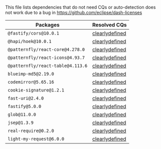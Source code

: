 This file lists dependencies that do not need CQs or auto-detection does not work due to a bug in https://github.com/eclipse/dash-licenses

| Packages | Resolved CQs |
| --- | --- |
| `@fastify/cors@10.0.1` | [clearlydefined](https://clearlydefined.io/definitions/npm/npmjs/@fastify/cors/10.0.1) |
| `@hapi/hoek@10.0.1` | [clearlydefined](https://clearlydefined.io/definitions/npm/npmjs/@hapi/hoek/10.0.1) |
| `@patternfly/react-core@4.278.0` | [clearlydefined](https://clearlydefined.io/definitions/npm/npmjs/@patternfly/react-core/4.278.0) |
| `@patternfly/react-icons@4.93.7` | [clearlydefined](https://clearlydefined.io/definitions/npm/npmjs/@patternfly/react-icons/4.93.7) |
| `@patternfly/react-table@4.113.6` | [clearlydefined](https://clearlydefined.io/definitions/npm/npmjs/@patternfly/react-table/4.113.6) |
| `blueimp-md5@2.19.0` | [clearlydefined](https://clearlydefined.io/definitions/npm/npmjs/-/blueimp-md5/2.19.0) |
| `codemirror@5.65.16` | [clearlydefined](https://clearlydefined.io/definitions/npm/npmjs/-/codemirror/5.65.16) |
| `cookie-signature@1.2.1` | [clearlydefined](https://clearlydefined.io/definitions/npm/npmjs/-/cookie-signature/1.2.1) |
| `fast-uri@2.4.0` | [clearlydefined](https://clearlydefined.io/definitions/npm/npmjs/-/fast-uri/2.4.0) |
| `fastify@5.0.0` | [clearlydefined](https://clearlydefined.io/definitions/npm/npmjs/-/fastify/5.0.0) |
| `glob@11.0.0` | [clearlydefined](https://clearlydefined.io/definitions/npm/npmjs/-/glob/11.0.0) |
| `jsep@1.3.9` | [clearlydefined](https://clearlydefined.io/definitions/npm/npmjs/-/jsep/1.3.9) |
| `real-require@0.2.0` | [clearlydefined](https://clearlydefined.io/definitions/npm/npmjs/-/real-require/0.2.0) |
| `light-my-request@6.0.0` | [clearlydefined](https://clearlydefined.io/definitions/npm/npmjs/-/light-my-request/6.0.0) |
